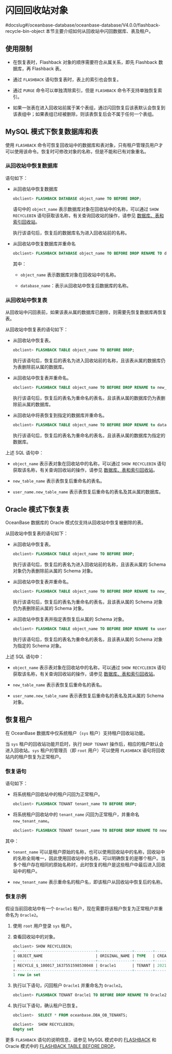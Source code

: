 # 闪回回收站对象
#docslug#/oceanbase-database/oceanbase-database/V4.0.0/flashback-recycle-bin-object
本节主要介绍如何从回收站中闪回数据库、表及租户。

## 使用限制

* 在恢复表时，Flashback 对象的顺序需要符合从属关系，即先 Flashback 数据库，再 Flashback 表。

* 通过 `FLASHBACK` 语句恢复表时，表上的索引也会恢复。

* 通过 `PURGE` 命令可以单独清除索引，但是 `FLASHBACK` 命令不支持单独恢复索引。

* 如果一张表在进入回收站前属于某个表组，通过闪回恢复后该表默认会恢复到该表组中；如果表组已经被删除，则该表恢复后会不属于任何一个表组。

## MySQL 模式下恢复数据库和表

使用 `FLASHBACK` 命令可恢复回收站中的数据库和表对象，只有租户管理员用户才可以使用该命令。恢复时可修改对象的名称，但是不能和已有对象重名。

### 从回收站中恢复数据库

语句如下：

* 从回收站中恢复数据库

  ```sql
  obclient> FLASHBACK DATABASE object_name TO BEFORE DROP;
  ```

  语句中的 `object_name` 表示数据库对象在回收站中的名称，可以通过 `SHOW RECYCLEBIN` 语句获取该名称，有关查询回收站的操作，请参见 [数据库、表和索引回收站](../1.flashback/2.database-table-and-index-recycle-bin.md)。

  执行该语句后，恢复后的数据库名为进入回收站前的名称。
  
* 从回收站中恢复数据库并重命名

  ```sql
  obclient> FLASHBACK DATABASE object_name TO BEFORE DROP RENAME TO database_name;
  ```

  其中：

  * `object_name` 表示数据库对象在回收站中的名称。

  * `database_name`：表示从回收站中恢复后数据库的名称。

### 从回收站中恢复表

从回收站中闪回表前，如果该表从属的数据库已删除，则需要先恢复数据库再恢复表。

从回收站中恢复表的语句如下：

* 从回收站中恢复表。

  ```sql
  obclient> FLASHBACK TABLE object_name TO BEFORE DROP;
  ```

  执行该语句后，恢复后的表名为进入回收站前的名称，且该表从属的数据库仍为表删除前从属的数据库。
  
* 从回收站中恢复表并重命名。

  ```sql
  obclient> FLASHBACK TABLE object_name TO BEFORE DROP RENAME to new_table_name;
  ```

  执行该语句后，恢复后的表名为重命名的表名，且该表从属的数据库仍为表删除前从属的数据库。
  
* 从回收站中将表恢复到指定的数据库并重命名。

  ```sql
  obclient> FLASHBACK TABLE object_name TO BEFORE DROP RENAME to database_name.new_table_name;
  ```

  执行该语句后，恢复后的表名为重命名的表名，且该表从属的数据库为指定的数据库。
  
上述 SQL 语句中：

* `object_name` 表示表对象在回收站中的名称，可以通过 `SHOW RECYCLEBIN` 语句获取该名称，有关查询回收站的操作，请参见 [数据库、表和索引回收站](../1.flashback/2.database-table-and-index-recycle-bin.md)。

* `new_table_name` 表示表恢复后重命名的表名。

* `user_name.new_table_name` 表示表恢复后重命名的表名及其从属的数据库。

## Oracle 模式下恢复表

OceanBase 数据库的 Oracle 模式仅支持从回收站中恢复被删除的表。

从回收站中恢复表的语句如下：

* 从回收站中恢复表。

  ```sql
  obclient> FLASHBACK TABLE object_name TO BEFORE DROP;
  ```

  执行该语句后，恢复后的表名为进入回收站前的名称，且该表从属的 Schema 对象仍为表删除前从属的 Schema 对象。
  
* 从回收站中恢复表并重命名。

  ```sql
  obclient> FLASHBACK TABLE object_name TO BEFORE DROP RENAME to new_table_name;
  ```

  执行该语句后，恢复后的表名为重命名的表名，且该表从属的 Schema 对象仍为表删除前从属的 Schema 对象。
  
* 从回收站中恢复表并指定表恢复后从属的 Schema 对象。

  ```sql
  obclient> FLASHBACK TABLE object_name TO BEFORE DROP RENAME to user_name.new_table_name;
  ```

  执行该语句后，恢复后的表名为重命名的表名，且该表从属的 Schema 对象为指定的 Schema 对象。
  
上述 SQL 语句中：

* `object_name` 表示表对象在回收站中的名称，可以通过 `SHOW RECYCLEBIN` 语句获取该名称，有关查询回收站的操作，请参见 [数据库、表和索引回收站](../1.flashback/2.database-table-and-index-recycle-bin.md)。

* `new_table_name` 表示表恢复后重命名的表名。

* `user_name.new_table_name` 表示表恢复后重命名的表名及其从属的 Schema 对象。

## 恢复租户

在 OceanBase 数据库中仅系统租户（`sys` 租户）支持租户回收站功能。

当 `sys` 租户的回收站功能开启时，执行 `DROP TENANT` 操作后，相应的租户默认会进入回收站。`sys` 租户的管理员（即 `root` 用户）可以使用 `FLASHBACK` 语句将回收站内的租户恢复为正常租户。

### 恢复语句

语句如下：

* 将系统租户回收站中的租户闪回为正常租户。

  ```sql
  obclient> FLASHBACK TENANT tenant_name TO BEFORE DROP;
  ```

* 将系统租户回收站中的 `tenant_name` 闪回为正常租户，并重命名 `new_tenant_name`。

  ```sql
  obclient> FLASHBACK TENANT tenant_name TO BEFORE DROP RENAME TO new_tenant_name;
  ```

其中：

* `tenant_name` 可以是租户原始的名称，也可以使用回收站中的名称，回收站中的名称全局唯一，因此使用回收站中的名称，可以明确恢复的是哪个租户。当多个租户存在相同的原始名称时，此时恢复的租户是这些租户中最后进入回收站中的租户。

* `new_tenant_name` 表示重命名的租户名，即该租户从回收站中恢复后的名称。

### 恢复示例

假设当前回收站中有一个 `Oracle1` 租户，现在需要将该租户恢复为正常租户并重命名为 `Oracle2`。

1. 使用 `root` 用户登录 `sys` 租户。

2. 查看回收站中的对象。

   ```sql
   obclient> SHOW RECYCLEBIN;
   +-----------------------------------+---------------+--------+----------------------------+
   | OBJECT_NAME                       | ORIGINAL_NAME | TYPE   | CREATETIME                 |
   +-----------------------------------+---------------+--------+----------------------------+
   | RECYCLE_$_100017_1637551598530048 | Oracle1       | TENANT | 2021-11-22 11:27:14.548125 |
   +-----------------------------------+---------------+--------+----------------------------+
   1 row in set
   ```

3. 执行以下语句，闪回租户 `Oracle1` 并重命名为 `Oracle2`。

   ```sql
   obclient> FLASHBACK TENANT Oracle1 TO BEFORE DROP RENAME TO Oracle2;
   ```

4. 执行以下语句，确认租户已恢复。

   ```sql
   obclient>  SELECT * FROM oceanbase.DBA_OB_TENANTS;
   
   obclient>  SHOW RECYCLEBIN;
   Empty set
   ```

更多 `FLASHBACK` 语句的说明信息，请参见 MySQL 模式中的 [FLASHBACK](../../../10.sql-reference-mysql-mode/6.sql-statement/43.flashback-database.md) 和 Oracle 模式中的 [FLASHBACK TABLE BEFORE DROP](../../../4.development-guide-refactoring-1/6.sql-syntax/3.common-tenant-oracle-mode/9.sql-statement-1/3.DCL/6.flashback-table-before-drop.md)。
